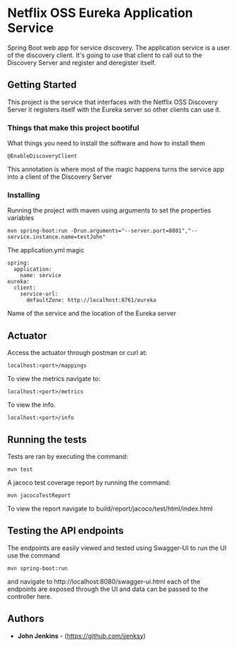 # Netflix OSS Eureka Application Service
Spring Boot web app for service discovery.  The application service is a user of the discovery client. It's going to use that client to call out to the Discovery Server and register and deregister itself.


## Getting Started

This project is the service that interfaces with the Netflix OSS Discovery Server it registers itself with the Eureka server so other clients can use it.
### Things that make this project bootiful

What things you need to install the software and how to install them

```
@EnableDiscoveryClient
```
This annotation is where most of the magic happens turns the service app into a client of the Discovery Server

### Installing

Running the project with maven using arguments to set the properties variables

```
mvn spring-boot:run -Drun.arguments="--server.port=8081","--service.instance.name=testJohn"
```
The application.yml magic
```
spring:
  application:
    name: service
eureka:
  client:
    service-url:
      defaultZone: http://localhost:8761/eureka
```
Name of the service and the location of the Eureka server


## Actuator
Access the actuator through postman or curl at:
```
localhost:<port>/mappings
```
To view the metrics navigate to:

```
localhost:<port>/metrics
```
To view the info.
```
localhost:<port>/info
```
## Running the tests
Tests are ran by executing the command:
```
mvn test
```
A jacoco test coverage report by running the command:
```
mvn jacocoTestReport
```

To view the report navigate to build/report/jacoco/test/html/index.html

## Testing the API endpoints
The endpoints are easily viewed and tested using Swagger-UI to run the UI use the command
```
mvn spring-boot:run
```
and navigate to http://localhost:8080/swagger-ui.html each of the endpoints are exposed through the UI and data can be 
passed to the controller here.


## Authors

* **John Jenkins** - (https://github.com/jjenksy)